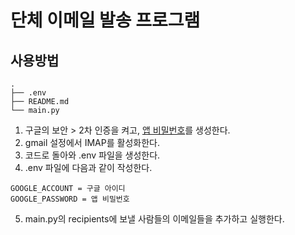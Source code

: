 # 단체 이메일 발송 프로그램

## 사용방법

```
.
├── .env
├── README.md
└── main.py

```

1. 구글의 보안 > 2차 인증을 켜고, [앱 비밀번호](https://myaccount.google.com/apppasswords?rapt=AEjHL4MXGcHwCfAi78dKXaTl3KrLbVXMSltrDJrH8QcJ4-0AYje5xmidetvsVrrLiRsGK-6f12q2Dg_t9j6dQtAq4rZD8i-vsQ)를 생성한다.
2. gmail 설정에서 IMAP를 활성화한다.
3. 코드로 돌아와 .env 파일을 생성한다.
4. .env 파일에 다음과 같이 작성한다.

```
GOOGLE_ACCOUNT = 구글 아이디
GOOGLE_PASSWORD = 앱 비밀번호
```

5. main.py의 recipients에 보낼 사람들의 이메일들을 추가하고 실행한다.
